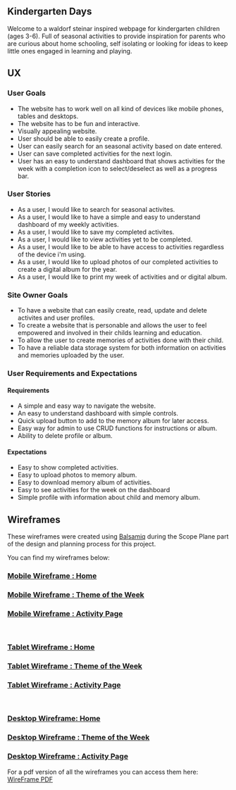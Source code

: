## Kindergarten Days

Welcome to a waldorf steinar inspired webpage for kindergarten children (ages 3-6). Full of seasonal activities to provide inspiration for parents
who are curious about home schooling, self isolating or looking for ideas to keep little ones engaged in learning and playing.

## **UX**

### **User Goals**

* The website has to work well on all kind of devices like mobile phones, tables and desktops.
* The website has to be fun and interactive.
* Visually appealing website.
* User should be able to easily create a profile.
* User can easily search for an seasonal activity based on date entered.
* User can save completed activities for the next login.
* User has an easy to understand dashboard that shows activities for the week with a completion icon to select/deselect as well as a progress bar.

### **User Stories**

* As a user, I would like to search for seasonal activites.
* As a user, I would like to have a simple and easy to understand dashboard of my weekly activities.
* As a user, I would like to save my completed activites.
* As a user, I would like to view activities yet to be completed.
* As a user, I would like to be able to have access to activities regardless of the device i'm using.
* As a user, I would like to upload photos of our completed activities to create a digital album for the year.
* As a user, I would like to print my week of activities and or digital album.

### **Site Owner Goals**
* To have a website that can easily create, read, update and delete activites and user profiles.
* To create a website that is personable and allows the user to feel empowered and involved in their childs learning and education.
* To allow the user to create memories of activities done with their child.
* To have a reliable data storage system for both information on activities and memories uploaded by the user.

### **User Requirements and Expectations**

#### **Requirements**

* A simple and easy way to navigate the website.
* An easy to understand dashboard with simple controls.
* Quick upload button to add to the memory album for later access.
* Easy way for admin to use CRUD functions for instructions or album.
* Ability to delete profile or album.

#### **Expectations**

* Easy to show completed activities.
* Easy to upload photos to memory album.
* Easy to download memory album of activities.
* Easy to see activities for the week on the dashboard
* Simple profile with information about child and memory album.


## Wireframes

These wireframes were created using [Balsamiq](https://balsamiq.com/) during the Scope Plane 
part of the design and planning process for this project. 

You can find my wireframes below:

### [Mobile Wireframe : Home](wireframes/1.home-phone.png)
### [Mobile Wireframe : Theme of the Week](wireframes/2.Theme-Week-phone.png)
### [Mobile Wireframe : Activity Page](wireframes/3.Activity-Page-phone.png)

&nbsp;

### [Tablet Wireframe : Home](wireframes/4.home-ipad.png)
### [Tablet Wireframe : Theme of the Week ](wireframes/5.Theme-Week-ipad.png)
### [Tablet Wireframe : Activity Page](wireframes/6.Activity-Page-ipad.png)

&nbsp;

### [Desktop Wireframe: Home](wireframes/7.home-desktop.png)
### [Desktop Wireframe : Theme of the Week ](wireframes/8.Theme-Week-Desktop.png)
### [Desktop Wireframe : Activity Page](wireframes/9.Activity-Page-Desktop.png)


For a pdf version of all the wireframes you can access them here:  [WireFrame PDF](wireframes/Activity-wireframes.pdf)
